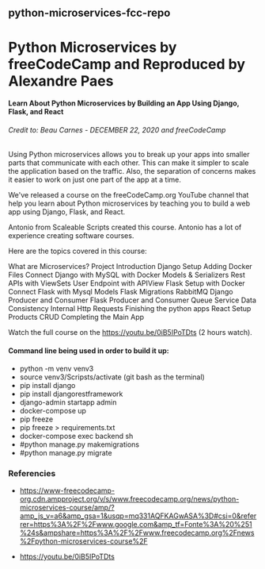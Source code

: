 ## python-microservices-fcc-repo

# Python Microservices by freeCodeCamp and Reproduced by Alexandre Paes

#### Learn About Python Microservices by Building an App Using Django, Flask, and React

###### Credit to:  Beau Carnes - DECEMBER 22, 2020 and freeCodeCamp

Using Python microservices allows you to break up your apps into smaller parts that communicate with each other. This can make it simpler to scale the application based on the traffic. Also, the separation of concerns makes it easier to work on just one part of the app at a time.

We've released a course on the freeCodeCamp.org YouTube channel that help you learn about Python microservices by teaching you to build a web app using Django, Flask, and React.

Antonio from Scaleable Scripts created this course. Antonio has a lot of experience creating software courses.

Here are the topics covered in this course:

What are Microservices?
Project Introduction
Django Setup
Adding Docker Files
Connect Django with MySQL with Docker
Models & Serializers
Rest APIs with ViewSets
User Endpoint with APIView
Flask Setup with Docker
Connect Flask with Mysql
Models
Flask Migrations
RabbitMQ
Django Producer and Consumer
Flask Producer and Consumer
Queue Service
Data Consistency
Internal Http Requests
Finishing the python apps
React Setup
Products CRUD
Completing the Main App

Watch the full course on the https://youtu.be/0iB5IPoTDts (2 hours watch).

#### Command line being used in order to build it up:

- python -m venv venv3
- source venv3/Scripsts/activate (git bash as the terminal)
- pip install django
- pip install djangorestframework
- django-admin startapp admin
- docker-compose up
- pip freeze
- pip freeze > requirements.txt
- docker-compose exec backend sh
- #python manage.py makemigrations
- #python manage.py migrate


### Referencies

- https://www-freecodecamp-org.cdn.ampproject.org/v/s/www.freecodecamp.org/news/python-microservices-course/amp/?amp_js_v=a6&amp_gsa=1&usqp=mq331AQFKAGwASA%3D#csi=0&referrer=https%3A%2F%2Fwww.google.com&amp_tf=Fonte%3A%20%251%24s&ampshare=https%3A%2F%2Fwww.freecodecamp.org%2Fnews%2Fpython-microservices-course%2F

- https://youtu.be/0iB5IPoTDts

